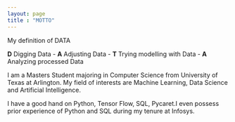 ```yaml
---
layout: page
title : "MOTTO"
---
```

<p>My definition of DATA</p> 


<p><b>D</b> Digging Data - <b>A</b> Adjusting Data - <b>T</b> Trying  modelling with Data - <b>A</b> Analyzing processed Data</p>


<p>I am a Masters Student majoring in Computer Science from University of Texas at Arlington. My field of interests are Machine Learning, Data Science and Artificial Intelligence.</p> 
<p>I have a good hand on Python, Tensor Flow, SQL, Pycaret.I even possess prior experience of Python and SQL during my tenure at Infosys.</p> 
